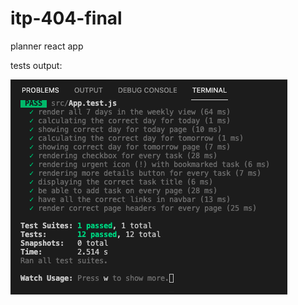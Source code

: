 # itp-404-final
planner react app 


tests output:

![The output of 12 passed tests!](/404_final_tests.png)
